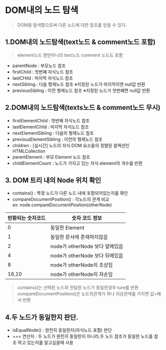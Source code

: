 # DOM내의 노드 탐색
>DOM을 탐색함으로써 다른 노드에 대한 참조를 얻을 수 있다. 
## 1.DOM내의 노드탐색(text노드 & comment노드 포함) 
>element노드 뿐만아니라 text노드 comment 노드도 포함 

- parentNode : 부모노드 참조
- firstChild : 첫번째 자식노드 참조
- lastCHild : 마지막 자식노드 참조
- nextSibling : 다음 형제노드 참조 ※지정된 노드가 마지막이면 null값 반환 
- previousSibling : 이전 형제노드 참조 ※지정된 노드가 첫번째면 null값 반환

## 2.DOM내의 노드탐색(texts노드 & comment노드 무시)
- firstElementChild : 첫번째 자식노드 참조
- lastElementChild :  마지막 자식노드 참조
- nextElementSibling : 다음의 형제노드 참조
- previousElementSibling : 이전의 형제노드 참조
- children : [실시간] 노드의 자식 DOM 요소들의 정렬된 컬렉션인 HTMLCollection
- parentElement : 부모 Element 노드 참조 
- childElementCount : 노드가 가지고 있는 자식 element의 개수를 반환 

## 3. DOM 트리 내의 Node 위치 확인
- contains() : 특정 노드가 다른 노드 내에 포함되어있는지를 확인
- compareDocumentPosition() :  각노드의 관계 비교 <br> ex: node.compareDocumentPosition(otherNode)

|반환되는 숫자코드|숫자 코드 정보|
|----------|----------|
|0|동일한 Element|
|1|동일한 문서에 존재하지않음|
|2|node가 otherNode 보다 앞에있음|
|4|node가 otherNode 보다 뒤에있음|
|8|node가 otherNode의 조상임|
|16,10|node가 otherNode의 자손임|

>contains()는 선택된 노드와 전달된 노드가 동일한경우 ture를 반환
<br>compareDocumentPosition()은 노드의관계가 하나 이상관계를 가지면 값+해서 반환

## 4.두 노드가 동일한지 판단.
- isEqualNode() :  완전히 동일한지(자식노드 포함) 판단 
- === 연산자 : 두 노드가 완전히 동일한지 아니라,두 노드 참조가 동일한 노드를 참조 하고 있는지를 알고싶을때 사용